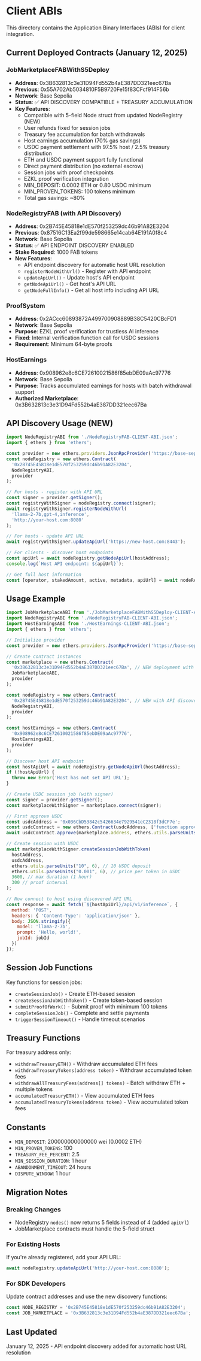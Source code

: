 # Client ABIs

This directory contains the Application Binary Interfaces (ABIs) for client integration.

## Current Deployed Contracts (January 12, 2025)

### JobMarketplaceFABWithS5Deploy
- **Address**: 0x3B632813c3e31D94Fd552b4aE387DD321eec67Ba
- **Previous**: 0x55A702Ab5034810F5B9720Fe15f83CFcf914F56b
- **Network**: Base Sepolia
- **Status**: ✅ API DISCOVERY COMPATIBLE + TREASURY ACCUMULATION
- **Key Features**:
  - Compatible with 5-field Node struct from updated NodeRegistry (NEW)
  - User refunds fixed for session jobs
  - Treasury fee accumulation for batch withdrawals
  - Host earnings accumulation (70% gas savings)
  - USDC payment settlement with 97.5% host / 2.5% treasury distribution
  - ETH and USDC payment support fully functional
  - Direct payment distribution (no external escrow)
  - Session jobs with proof checkpoints
  - EZKL proof verification integration
  - MIN_DEPOSIT: 0.0002 ETH or 0.80 USDC minimum
  - MIN_PROVEN_TOKENS: 100 tokens minimum
  - Total gas savings: ~80%

### NodeRegistryFAB (with API Discovery)
- **Address**: 0x2B745E45818e1dE570f253259dc46b91A82E3204
- **Previous**: 0x87516C13Ea2f99de598665e14cab64E191A0f8c4
- **Network**: Base Sepolia
- **Status**: ✅ API ENDPOINT DISCOVERY ENABLED
- **Stake Required**: 1000 FAB tokens
- **New Features**:
  - API endpoint discovery for automatic host URL resolution
  - `registerNodeWithUrl()` - Register with API endpoint
  - `updateApiUrl()` - Update host's API endpoint
  - `getNodeApiUrl()` - Get host's API URL
  - `getNodeFullInfo()` - Get all host info including API URL

### ProofSystem
- **Address**: 0x2ACcc60893872A499700908889B38C5420CBcFD1
- **Network**: Base Sepolia
- **Purpose**: EZKL proof verification for trustless AI inference
- **Fixed**: Internal verification function call for USDC sessions
- **Requirement**: Minimum 64-byte proofs

### HostEarnings
- **Address**: 0x908962e8c6CE72610021586f85ebDE09aAc97776
- **Network**: Base Sepolia
- **Purpose**: Tracks accumulated earnings for hosts with batch withdrawal support
- **Authorized Marketplace**: 0x3B632813c3e31D94Fd552b4aE387DD321eec67Ba

## API Discovery Usage (NEW)

```javascript
import NodeRegistryABI from './NodeRegistryFAB-CLIENT-ABI.json';
import { ethers } from 'ethers';

const provider = new ethers.providers.JsonRpcProvider('https://base-sepolia.g.alchemy.com/v2/YOUR_KEY');
const nodeRegistry = new ethers.Contract(
  '0x2B745E45818e1dE570f253259dc46b91A82E3204',
  NodeRegistryABI,
  provider
);

// For hosts - register with API URL
const signer = provider.getSigner();
const registryWithSigner = nodeRegistry.connect(signer);
await registryWithSigner.registerNodeWithUrl(
  'llama-2-7b,gpt-4,inference',
  'http://your-host.com:8080'
);

// For hosts - update API URL
await registryWithSigner.updateApiUrl('https://new-host.com:8443');

// For clients - discover host endpoints
const apiUrl = await nodeRegistry.getNodeApiUrl(hostAddress);
console.log(`Host API endpoint: ${apiUrl}`);

// Get full host information
const [operator, stakedAmount, active, metadata, apiUrl] = await nodeRegistry.getNodeFullInfo(hostAddress);
```

## Usage Example

```javascript
import JobMarketplaceABI from './JobMarketplaceFABWithS5Deploy-CLIENT-ABI.json';
import NodeRegistryABI from './NodeRegistryFAB-CLIENT-ABI.json';
import HostEarningsABI from './HostEarnings-CLIENT-ABI.json';
import { ethers } from 'ethers';

// Initialize provider
const provider = new ethers.providers.JsonRpcProvider('https://base-sepolia.g.alchemy.com/v2/YOUR_KEY');

// Create contract instances
const marketplace = new ethers.Contract(
  '0x3B632813c3e31D94Fd552b4aE387DD321eec67Ba', // NEW deployment with API discovery
  JobMarketplaceABI,
  provider
);

const nodeRegistry = new ethers.Contract(
  '0x2B745E45818e1dE570f253259dc46b91A82E3204', // NEW with API discovery
  NodeRegistryABI,
  provider
);

const hostEarnings = new ethers.Contract(
  '0x908962e8c6CE72610021586f85ebDE09aAc97776',
  HostEarningsABI,
  provider
);

// Discover host API endpoint
const hostApiUrl = await nodeRegistry.getNodeApiUrl(hostAddress);
if (!hostApiUrl) {
  throw new Error('Host has not set API URL');
}

// Create USDC session job (with signer)
const signer = provider.getSigner();
const marketplaceWithSigner = marketplace.connect(signer);

// First approve USDC
const usdcAddress = '0x036CbD53842c5426634e7929541eC2318f3dCF7e';
const usdcContract = new ethers.Contract(usdcAddress, ['function approve(address,uint256)'], signer);
await usdcContract.approve(marketplace.address, ethers.utils.parseUnits("10", 6)); // 10 USDC

// Create session with USDC
await marketplaceWithSigner.createSessionJobWithToken(
  hostAddress,
  usdcAddress,
  ethers.utils.parseUnits("10", 6), // 10 USDC deposit
  ethers.utils.parseUnits("0.001", 6), // price per token in USDC
  3600, // max duration (1 hour)
  300 // proof interval
);

// Now connect to host using discovered API URL
const response = await fetch(`${hostApiUrl}/api/v1/inference`, {
  method: 'POST',
  headers: { 'Content-Type': 'application/json' },
  body: JSON.stringify({
    model: 'llama-2-7b',
    prompt: 'Hello, world!',
    jobId: jobId
  })
});
```

## Session Job Functions

Key functions for session jobs:
- `createSessionJob()` - Create ETH-based session
- `createSessionJobWithToken()` - Create token-based session
- `submitProofOfWork()` - Submit proof with minimum 100 tokens
- `completeSessionJob()` - Complete and settle payments
- `triggerSessionTimeout()` - Handle timeout scenarios

## Treasury Functions

For treasury address only:
- `withdrawTreasuryETH()` - Withdraw accumulated ETH fees
- `withdrawTreasuryTokens(address token)` - Withdraw accumulated token fees
- `withdrawAllTreasuryFees(address[] tokens)` - Batch withdraw ETH + multiple tokens
- `accumulatedTreasuryETH()` - View accumulated ETH fees
- `accumulatedTreasuryTokens(address token)` - View accumulated token fees

## Constants

- `MIN_DEPOSIT`: 200000000000000 wei (0.0002 ETH)
- `MIN_PROVEN_TOKENS`: 100
- `TREASURY_FEE_PERCENT`: 2.5
- `MIN_SESSION_DURATION`: 1 hour
- `ABANDONMENT_TIMEOUT`: 24 hours
- `DISPUTE_WINDOW`: 1 hour

## Migration Notes

### Breaking Changes
- NodeRegistry `nodes()` now returns 5 fields instead of 4 (added `apiUrl`)
- JobMarketplace contracts must handle the 5-field struct

### For Existing Hosts
If you're already registered, add your API URL:
```javascript
await nodeRegistry.updateApiUrl('http://your-host.com:8080');
```

### For SDK Developers
Update contract addresses and use the new discovery functions:
```javascript
const NODE_REGISTRY = '0x2B745E45818e1dE570f253259dc46b91A82E3204';
const JOB_MARKETPLACE = '0x3B632813c3e31D94Fd552b4aE387DD321eec67Ba';
```

## Last Updated
January 12, 2025 - API endpoint discovery added for automatic host URL resolution
